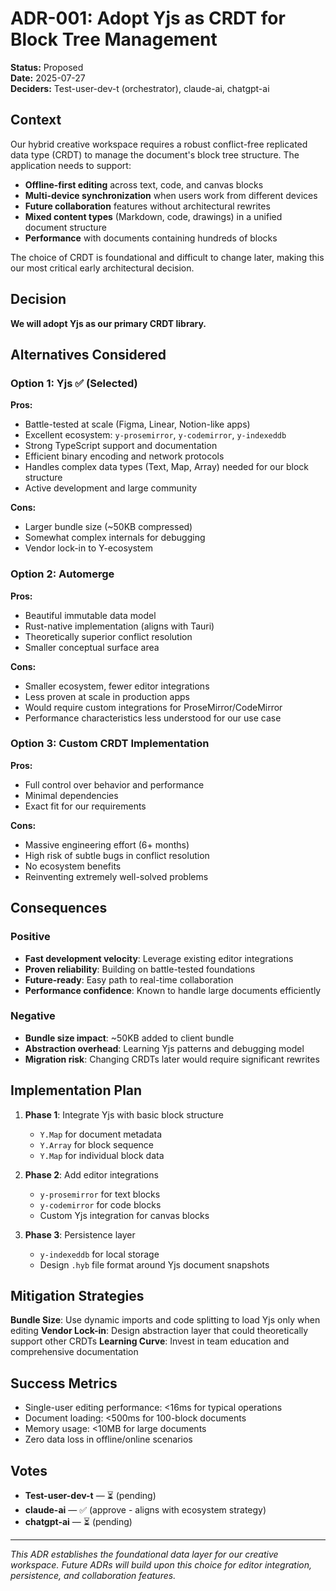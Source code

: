 # ADR-001: Adopt Yjs as CRDT for Block Tree Management

**Status:** Proposed  
**Date:** 2025-07-27  
**Deciders:** Test-user-dev-t (orchestrator), claude-ai, chatgpt-ai

## Context

Our hybrid creative workspace requires a robust conflict-free replicated data type (CRDT) to manage the document's block tree structure. The application needs to support:

- **Offline-first editing** across text, code, and canvas blocks
- **Multi-device synchronization** when users work from different devices
- **Future collaboration** features without architectural rewrites
- **Mixed content types** (Markdown, code, drawings) in a unified document structure
- **Performance** with documents containing hundreds of blocks

The choice of CRDT is foundational and difficult to change later, making this our most critical early architectural decision.

## Decision

**We will adopt Yjs as our primary CRDT library.**

## Alternatives Considered

### Option 1: Yjs ✅ (Selected)

**Pros:**

- Battle-tested at scale (Figma, Linear, Notion-like apps)
- Excellent ecosystem: `y-prosemirror`, `y-codemirror`, `y-indexeddb`
- Strong TypeScript support and documentation
- Efficient binary encoding and network protocols
- Handles complex data types (Text, Map, Array) needed for our block structure
- Active development and large community

**Cons:**

- Larger bundle size (~50KB compressed)
- Somewhat complex internals for debugging
- Vendor lock-in to Y-ecosystem

### Option 2: Automerge

**Pros:**

- Beautiful immutable data model
- Rust-native implementation (aligns with Tauri)
- Theoretically superior conflict resolution
- Smaller conceptual surface area

**Cons:**

- Smaller ecosystem, fewer editor integrations
- Less proven at scale in production apps
- Would require custom integrations for ProseMirror/CodeMirror
- Performance characteristics less understood for our use case

### Option 3: Custom CRDT Implementation

**Pros:**

- Full control over behavior and performance
- Minimal dependencies
- Exact fit for our requirements

**Cons:**

- Massive engineering effort (6+ months)
- High risk of subtle bugs in conflict resolution
- No ecosystem benefits
- Reinventing extremely well-solved problems

## Consequences

### Positive

- **Fast development velocity**: Leverage existing editor integrations
- **Proven reliability**: Building on battle-tested foundations
- **Future-ready**: Easy path to real-time collaboration
- **Performance confidence**: Known to handle large documents efficiently

### Negative

- **Bundle size impact**: ~50KB added to client bundle
- **Abstraction overhead**: Learning Yjs patterns and debugging model
- **Migration risk**: Changing CRDTs later would require significant rewrites

## Implementation Plan

1. **Phase 1**: Integrate Yjs with basic block structure
   - `Y.Map` for document metadata
   - `Y.Array` for block sequence
   - `Y.Map` for individual block data

2. **Phase 2**: Add editor integrations
   - `y-prosemirror` for text blocks
   - `y-codemirror` for code blocks
   - Custom Yjs integration for canvas blocks

3. **Phase 3**: Persistence layer
   - `y-indexeddb` for local storage
   - Design `.hyb` file format around Yjs document snapshots

## Mitigation Strategies

**Bundle Size**: Use dynamic imports and code splitting to load Yjs only when editing
**Vendor Lock-in**: Design abstraction layer that could theoretically support other CRDTs
**Learning Curve**: Invest in team education and comprehensive documentation

## Success Metrics

- Single-user editing performance: <16ms for typical operations
- Document loading: <500ms for 100-block documents
- Memory usage: <10MB for large documents
- Zero data loss in offline/online scenarios

## Votes

- **Test-user-dev-t** — ⏳ (pending)
- **claude-ai** — ✅ (approve - aligns with ecosystem strategy)
- **chatgpt-ai** — ⏳ (pending)

---

_This ADR establishes the foundational data layer for our creative workspace. Future ADRs will build upon this choice for editor integration, persistence, and collaboration features._
